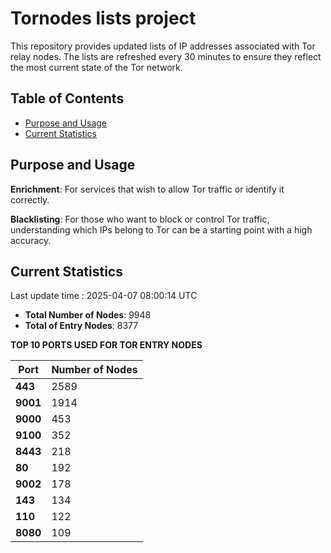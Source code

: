 # Tornodes lists project

This repository provides updated lists of IP addresses associated with Tor relay nodes. The lists are refreshed every 30 minutes to ensure they reflect the most current state of the Tor network.

## Table of Contents

- [Purpose and Usage](#purpose-and-usage)
- [Current Statistics](#current-statistics)


## Purpose and Usage

**Enrichment**: For services that wish to allow Tor traffic or identify it correctly.

**Blacklisting**: For those who want to block or control Tor traffic, understanding which IPs belong to Tor can be a starting point with a high accuracy.

## Current Statistics

Last update time : 2025-04-07 08:00:14 UTC

- **Total Number of Nodes**: 9948
- **Total of Entry Nodes**: 8377

**TOP 10 PORTS USED FOR TOR ENTRY NODES**

| **Port** | **Number of Nodes** |
|------|-----------------|
| **443**   | 2589  |
| **9001**   | 1914  |
| **9000**   | 453  |
| **9100**   | 352  |
| **8443**   | 218  |
| **80**   | 192  |
| **9002**   | 178  |
| **143**   | 134  |
| **110**   | 122  |
| **8080**   | 109  |

